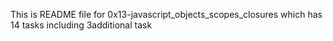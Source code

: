 This is README file for 0x13-javascript_objects_scopes_closures which has 14 tasks including 3additional task  
